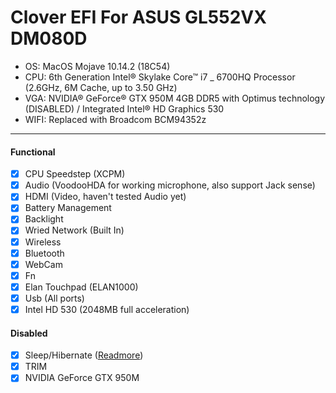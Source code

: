 # Clover EFI For ASUS GL552VX DM080D

 - OS: MacOS Mojave 10.14.2 (18C54)
 - CPU: 6th Generation Intel® Skylake Core™ i7 _ 6700HQ Processor (2.6GHz, 6M Cache, up to 3.50 GHz)
 - VGA: NVIDIA® GeForce® GTX 950M 4GB DDR5 with Optimus technology (DISABLED) / Integrated Intel® HD Graphics 530
 - WIFI: Replaced with Broadcom BCM94352z
---

#### Functional
 - [x] CPU Speedstep (XCPM)
 - [x] Audio (VoodooHDA for working microphone, also support Jack sense)
 - [x] HDMI (Video, haven't tested Audio yet)
 - [x] Battery Management
 - [x] Backlight
 - [x] Wried Network (Built In)
 - [x] Wireless
 - [x] Bluetooth
 - [x] WebCam
 - [x] Fn
 - [x] Elan Touchpad (ELAN1000)
 - [x] Usb (All ports)
 - [x] Intel HD 530 (2048MB full acceleration)

#### Disabled
 - [x] Sleep/Hibernate ([Readmore](https://github.com/fidele007/Asus-ROG-GL552VW-Hackintosh/wiki/Native-power-management-%28Proper-sleep-wake%29))
 - [x] TRIM
 - [x] NVIDIA GeForce GTX 950M
